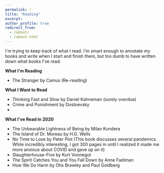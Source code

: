 ```yaml
---
permalink: /
title: "Reading"
excerpt: 
author_profile: true
redirect_from: 
  - /about/
  - /about.html
---
```

I'm trying to keep track of what I read. I'm smart enough to annotate my books and write when I start and finish them, but too dumb to have written down what books I've read. 

**What I'm Reading**
* The Stranger by Camus (Re-reading)

**What I Want to Read**
* Thinking Fast and Slow by Daniel Kahneman (sorely overdue)
* Crime and Punishment by Dostoevsky
* 

**What I've Read in 2020**
* The Unbearable Lightness of Being by Milan Kundera
* The Island of Dr. Moreau by H.G. Wells
* No Time to Lose by Peter Piot (This book discusses several pandemics. While incredibly interesting, I got 300 pages in until I realized it made me more anxious about COVID and gave up on it)
* Slaughterhouse-Five by Kurt Vonnegut
* The Spirit Catches You and You Fall Down by Anne Fadiman
* How We Do Harm by Otis Brawley and Paul Goldberg

